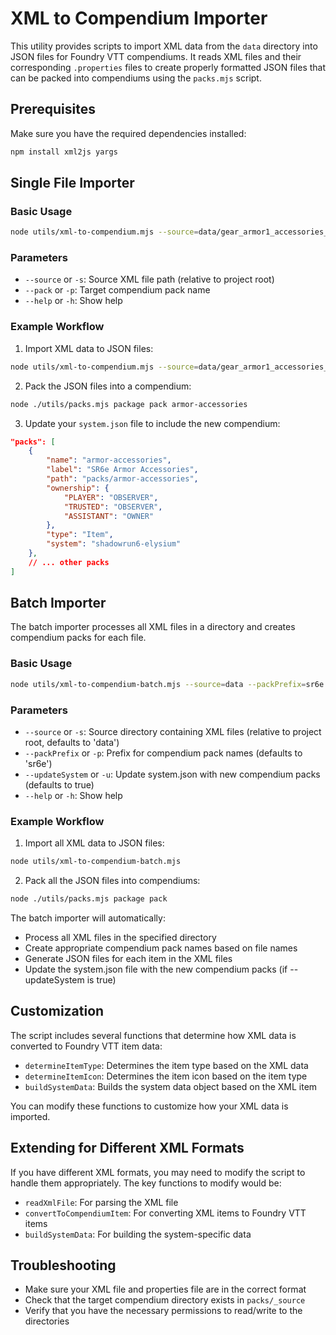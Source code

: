 # XML to Compendium Importer

This utility provides scripts to import XML data from the `data` directory into JSON files for Foundry VTT compendiums. It reads XML files and their corresponding `.properties` files to create properly formatted JSON files that can be packed into compendiums using the `packs.mjs` script.

## Prerequisites

Make sure you have the required dependencies installed:

```bash
npm install xml2js yargs
```

## Single File Importer

### Basic Usage

```bash
node utils/xml-to-compendium.mjs --source=data/gear_armor1_accessories_SEATTLE.xml --pack=armor-accessories
```

### Parameters

- `--source` or `-s`: Source XML file path (relative to project root)
- `--pack` or `-p`: Target compendium pack name
- `--help` or `-h`: Show help

### Example Workflow

1. Import XML data to JSON files:

```bash
node utils/xml-to-compendium.mjs --source=data/gear_armor1_accessories_SEATTLE.xml --pack=armor-accessories
```

2. Pack the JSON files into a compendium:

```bash
node ./utils/packs.mjs package pack armor-accessories
```

3. Update your `system.json` file to include the new compendium:

```json
"packs": [
    {
        "name": "armor-accessories",
        "label": "SR6e Armor Accessories",
        "path": "packs/armor-accessories",
        "ownership": {
            "PLAYER": "OBSERVER",
            "TRUSTED": "OBSERVER",
            "ASSISTANT": "OWNER"
        },
        "type": "Item",
        "system": "shadowrun6-elysium"
    },
    // ... other packs
]
```

## Batch Importer

The batch importer processes all XML files in a directory and creates compendium packs for each file.

### Basic Usage

```bash
node utils/xml-to-compendium-batch.mjs --source=data --packPrefix=sr6e
```

### Parameters

- `--source` or `-s`: Source directory containing XML files (relative to project root, defaults to 'data')
- `--packPrefix` or `-p`: Prefix for compendium pack names (defaults to 'sr6e')
- `--updateSystem` or `-u`: Update system.json with new compendium packs (defaults to true)
- `--help` or `-h`: Show help

### Example Workflow

1. Import all XML data to JSON files:

```bash
node utils/xml-to-compendium-batch.mjs
```

2. Pack all the JSON files into compendiums:

```bash
node ./utils/packs.mjs package pack
```

The batch importer will automatically:
- Process all XML files in the specified directory
- Create appropriate compendium pack names based on file names
- Generate JSON files for each item in the XML files
- Update the system.json file with the new compendium packs (if --updateSystem is true)

## Customization

The script includes several functions that determine how XML data is converted to Foundry VTT item data:

- `determineItemType`: Determines the item type based on the XML data
- `determineItemIcon`: Determines the item icon based on the item type
- `buildSystemData`: Builds the system data object based on the XML item

You can modify these functions to customize how your XML data is imported.

## Extending for Different XML Formats

If you have different XML formats, you may need to modify the script to handle them appropriately. The key functions to modify would be:

- `readXmlFile`: For parsing the XML file
- `convertToCompendiumItem`: For converting XML items to Foundry VTT items
- `buildSystemData`: For building the system-specific data

## Troubleshooting

- Make sure your XML file and properties file are in the correct format
- Check that the target compendium directory exists in `packs/_source`
- Verify that you have the necessary permissions to read/write to the directories
